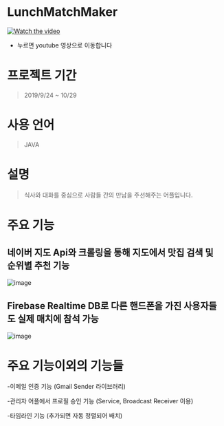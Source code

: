 # LunchMatchMaker


[![Watch the video](https://user-images.githubusercontent.com/44167177/102751834-e2e41880-43ab-11eb-987a-6e485bc76cbd.png)](https://www.youtube.com/watch?v=Vh3Tqi3Msdk&feature=youtu.be&ab_channel=june)

* 누르면 youtube 영상으로 이동합니다

# 프로젝트 기간
> 2019/9/24 ~ 10/29

# 사용 언어
> JAVA

# 설명
> 식사와 대화를 중심으로 사람들 간의 만남을 주선해주는 어플입니다. 

# 주요 기능
## 네이버 지도 Api와 크롤링을 통해 지도에서 맛집 검색 및 순위별 추천 기능 
![image](https://user-images.githubusercontent.com/44167177/102752577-1c695380-43ad-11eb-9399-1926ea0d4440.png)

## Firebase Realtime DB로 다른 핸드폰을 가진 사용자들도 실제 매치에 참석 가능
![image](https://user-images.githubusercontent.com/44167177/102752042-48380980-43ac-11eb-981f-c2ade1a91435.png)

# 주요 기능이외의 기능들
-이메일 인증 기능
(Gmail Sender 라이브러리)

-관리자 어플에서 프로필 승인 기능
(Service, Broadcast Receiver 이용)

-타임라인 기능
(추가되면 자동 정렬되어 배치)




